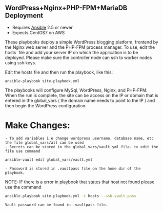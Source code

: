 ## WordPress+Nginx+PHP-FPM+MariaDB Deployment

- Requires [Ansible]( https://www.ansible.com/ ) 2.5 or newer
- Expects CentOS7 on AWS


These playbooks deploy a simple WordPress blogging platform, frontend by the Nginx web server and the
PHP-FPM process manager. To use, edit the hosts` file and add your server IP on which the application is to be deployed.
Please make sure the controller node can ssh to worker nodes using ssh keys.

Edit the hosts file and then run the playbook, like this:

	ansible-playbook site-playbook.yml

The playbooks will configure MySql, WordPress, Nginx, and PHP-FPM. When the run
is complete, the site can be access on the IP or domain that is entered in the global_vars ( the domain name needs to point to the IP ) and then begin the WordPress configuration.

# Make Changes:
	- To add variables i.e change wordpress username, database name, etc the file global_vars/all can be used 
	- Secrets can be stored in the global_vars/vault.yml file. to edit the file use command 
```bash
ansible-vault edit global_vars/vault.yml 
```
	- Password is stored in .vaultpass file on the home dir of the playbook.
	
NOTE: IF there is a error in playbook that states that host not found please use the command

```bash
ansible-playbook site-playbook.yml -i hosts --ask-vault-pass
```
	Vault password can be found in .vaultpass file.	
	
